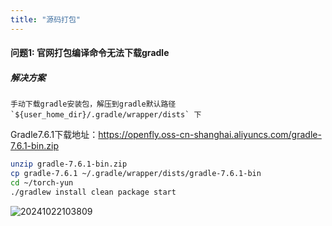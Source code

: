 ```yaml
---
title: "源码打包"
---
```


#### 问题1: 官网打包编译命令无法下载gradle

##### 解决方案

```wikitext
手动下载gradle安装包，解压到gradle默认路径 `${user_home_dir}/.gradle/wrapper/dists` 下
```

Gradle7.6.1下载地址：https://openfly.oss-cn-shanghai.aliyuncs.com/gradle-7.6.1-bin.zip

```bash
unzip gradle-7.6.1-bin.zip
cp gradle-7.6.1 ~/.gradle/wrapper/dists/gradle-7.6.1-bin
cd ~/torch-yun
./gradlew install clean package start
```

![20241022103809](https://img.isxcode.com/picgo/20241022103809.png)
